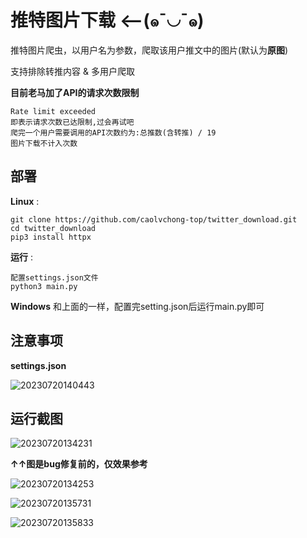 # 推特图片下载    ⟵(๑¯◡¯๑) 
推特图片爬虫，以用户名为参数，爬取该用户推文中的图片(默认为**原图**) 

支持排除转推内容 & 多用户爬取 

**目前老马加了API的请求次数限制** 
``` 
Rate limit exceeded 
即表示请求次数已达限制,过会再试吧 
爬完一个用户需要调用的API次数约为:总推数(含转推) / 19 
图片下载不计入次数 
``` 

部署
--- 

**Linux** : 
``` 
git clone https://github.com/caolvchong-top/twitter_download.git 
cd twitter_download 
pip3 install httpx
``` 
**运行** : 
``` 
配置settings.json文件
python3 main.py 
``` 
**Windows** 和上面的一样，配置完setting.json后运行main.py即可 

注意事项
---
**settings.json** 

![20230720140443](https://github.com/caolvchong-top/twitter_download/assets/57820488/c0adb9e0-6039-417d-a271-577740360d1c)


运行截图 
---
![20230720134231](https://github.com/caolvchong-top/twitter_download/assets/57820488/ee6a1c13-2b0c-47e9-a260-1ac529bec678) 

**↑↑图是bug修复前的，仅效果参考**

![20230720134253](https://github.com/caolvchong-top/twitter_download/assets/57820488/6e5ba42f-2dc4-4fa1-8cf6-152246378756)

![20230720135731](https://github.com/caolvchong-top/twitter_download/assets/57820488/8c167bf1-a497-4466-b81c-3f9760ac56e8)

![20230720135833](https://github.com/caolvchong-top/twitter_download/assets/57820488/6361f411-0d46-4371-9de8-425372706077)

